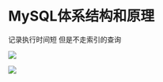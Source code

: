 # MySQL体系结构和原理



记录执行时间短 但是不走索引的查询



![](https://tva1.sinaimg.cn/large/007S8ZIlly1gdshubiyokj31740ksab8.jpg)





![](https://tva1.sinaimg.cn/large/007S8ZIlly1gdshu3d2gxj30gt04tdgh.jpg)



